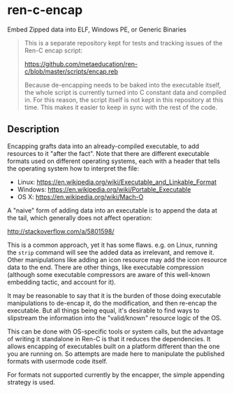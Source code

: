 # ren-c-encap

Embed Zipped data into ELF, Windows PE, or Generic Binaries

> This is a separate repository kept for tests and tracking issues of the
> Ren-C encap script:
>
> https://github.com/metaeducation/ren-c/blob/master/scripts/encap.reb
>
> Because de-encapping needs to be baked into the executable itself, the whole
> script is currently turned into C constant data and compiled in.  For this
> reason, the script itself is not kept in this repository at this time.  This
> makes it easier to keep in sync with the rest of the code.
## Description

Encapping grafts data into an already-compiled executable, to add resources to
it "after the fact".  Note that there are different executable formats used on
different operating systems, each with a header that tells the operating system
how to interpret the file:

* Linux: https://en.wikipedia.org/wiki/Executable_and_Linkable_Format
* Windows: https://en.wikipedia.org/wiki/Portable_Executable
* OS X: https://en.wikipedia.org/wiki/Mach-O

A "naive" form of adding data into an executable is to append the data at the
tail, which generally does not affect operation:

http://stackoverflow.com/a/5801598/

This is a common approach, yet it has some flaws.  e.g. on Linux, running the
`strip` command will see the added data as irrelevant, and remove it.  Other
manipulations like adding an icon resource may add the icon resource data to
the end.  There are other things, like executable compression (although some
executable compressors are aware of this well-known embedding tactic, and
account for it).

It may be reasonable to say that it is the burden of those doing executable
manipulations to de-encap it, do the modification, and then re-encap the
executable.  But all things being equal, it's desirable to find ways to
slipstream the information into the "valid/known" resource logic of the OS.

This can be done with OS-specific tools or system calls, but the advantage of
writing it standalone in Ren-C is that it reduces the dependencies.  It allows
encapping of executables built on a platform different than the one you are
running on.  So attempts are made here to manipulate the published formats with
usermode code itself.

For formats not supported currently by the encapper, the simple appending
strategy is used.
